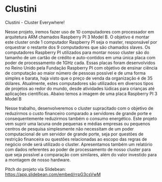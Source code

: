 # Clustini
Clustini - Cluster Everywhere!

Nesse projeto, iremos fazer uso de 10 computadores com processador em arquitetura ARM chamados Raspberry PI 3 Model B. O objetivo é montar este cluster onde 1 computador Raspberry PI seja o master, responsável por orquestrar o restante dos 9 computadores que são chamados slaves. Os computadores Raspberry PI utilizados para montar nosso cluster são do tamanho de um cartão de crédito e auto-contidos em uma única placa com poder de processamento de 1GHz cada. Essas placas foram desenvolvidos no Reino Unido pela Fundação Raspberry PI com objetivo de ensinar ciência de computação ao maior número de pessoas possível e de uma forma simples e barata, haja visto que o preço de venda da organização é de 35 dólares. Atualmente, estes computadores são utilizados em diversos tipos de projetos ao redor do mundo, desde atividades lúdicas para crianças até aplicações científicas. Abaixo temos a imagem de uma placa Raspberry PI 3 Model B

Nesse trabalho, desenvolveremos o cluster supracitado com o objetivo de reduzirmos o custo financeiro comparado  a servidores de grande porte e consequentemente reduzirmos também o consumo energético. Este projeto vem suprir uma lacuna onde pequenas e médias empresas ou pequenos centros de pesquisa simplesmente não necessitam de um poder computacional de um servidor de grande porte, seja por questões de restrição financeira ou questões relacionadas ao escopo das regras de negócio onde será utilizado o cluster.
Apresentamos também um relatório com dados referentes ao poder de processamento de nosso cluster para que seja possível a comparação com similares, além do valor investido para a montagem de nosso hardware.


Pitch do projeto via Slidebean: https://app.slidebean.com/embed/rrpG3csVwM
